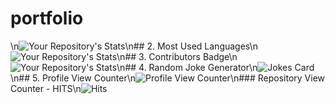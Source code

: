 # portfolio
\n![Your Repository's Stats](https://github-readme-stats.vercel.app/api?username=Tanu-N-Prabhu&show_icons=true)\n## 2. Most Used Languages\n![Your Repository's Stats](https://github-readme-stats.vercel.app/api/top-langs/?username=Tanu-N-Prabhu&theme=blue-green)\n## 3. Contributors Badge\n![Your Repository's Stats](https://contrib.rocks/image?repo=Tanu-N-Prabhu/Python)\n## 4. Random Joke Generator\n![Jokes Card](https://readme-jokes.vercel.app/api)\n## 5. Profile View Counter\n![Profile View Counter](https://komarev.com/ghpvc/?username=Tanu-N-Prabhu)\n### Repository View Counter - HITS\n![Hits](https://hitcounter.pythonanywhere.com/count/tag.svg?url=https://github.com/Tanu-N-Prabhu/Python)
